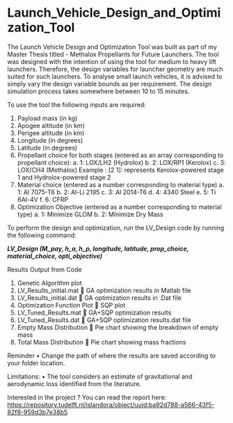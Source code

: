# Launch_Vehicle_Design_and_Optimization_Tool

The Launch Vehicle Design and Optimization Tool was built as part of my Master Thesis titled - Methalox Propellants for Future Launchers. The tool was designed with the intention of using the tool for medium to heavy lift launchers. Therefore, the design variables for launcher geometry are much suited for such launchers. To analyse small launch vehicles, it is advised to simply vary the design variable bounds as per requirement. The design simulation process takes somewhere between 10 to 15 minutes.

To use the tool the following inputs are required:
1.	Payload mass (in kg)
2.	Apogee altitude (in km)
3.	Perigee altitude (in km)
4.	Longitude (in degrees)
5.	Latitude (in degrees)
6.	Propellant choice for both stages (entered as an array corresponding to propellant choice):
    a.	1: LOX/LH2 (Hydrolox)
    b.	2: LOX/RP1 (Kerolox)
    c.	3: LOX/CH4 (Methalox)
    Example : [2 1]: represents Kerolox-powered stage 1 and Hydrolox-powered stage 2
7.	Material choice (entered as a number corresponding to material type)
    a.	1: Al 7075-T6
    b.	2: Al-Li 2195
    c.	3: Al 2014-T6
    d.	4: 4340 Steel
    e.	5: Ti 6Al-4V
    f.	6: CFRP
8.	Optimization Objective (entered as a number corresponding to material type)
    a.	1: Minimize GLOM
    b.	2: Minimize Dry Mass

To perform the design and optimization, run the LV_Design code by running the following command:

_**LV_Design (M_pay, h_a, h_p, longitude, latitude, prop_choice, material_choice, opti_objective)**_

Results Output from Code
1.	Genetic Algorithm plot
2.	LV_Results_initial.mat  GA optimization results in Matlab file
3.	LV_Results_initial.dat  GA optimization results in .Dat file
4.	Optimization Function Plot  SQP plot
5.	LV_Tuned_Results.mat  GA+SQP optimization results 
6.	LV_Tuned_Results.dat  GA+SQP optimization results.dat file 
7.	Empty Mass Distribution  Pie chart showing the breakdown of empty mass
8.	Total Mass Distribution  Pie chart showing mass fractions

Reminder
•	Change the path of where the results are saved according to your folder location. 

Limitations:
•	The tool considers an estimate of gravitational and aerodynamic loss identified from the literature.

Interested in the project ? You can read the report here: https://repository.tudelft.nl/islandora/object/uuid:ba92d788-a566-43f5-82f8-959d3b7e38b5
